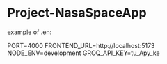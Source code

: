 # Project-NasaSpaceApp

example of .en:

PORT=4000
FRONTEND_URL=http://localhost:5173
NODE_ENV=development
GROQ_API_KEY=tu_Apy_ke
